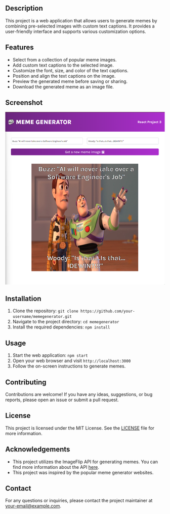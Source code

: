 ## Description

This project is a web application that allows users to generate memes by combining pre-selected images with custom text captions. It provides a user-friendly interface and supports various customization options.

## Features

- Select from a collection of popular meme images.
- Add custom text captions to the selected image.
- Customize the font, size, and color of the text captions.
- Position and align the text captions on the image.
- Preview the generated meme before saving or sharing.
- Download the generated meme as an image file.

## Screenshot

<div align="center">
  <img src='/src/Images/mainAPP.png' alt='Main APP' />
</div>

## Installation

1. Clone the repository: `git clone https://github.com/your-username/memegenerator.git`
2. Navigate to the project directory: `cd memegenerator`
3. Install the required dependencies: `npm install`

## Usage

1. Start the web application: `npm start`
2. Open your web browser and visit `http://localhost:3000`
3. Follow the on-screen instructions to generate memes.

## Contributing

Contributions are welcome! If you have any ideas, suggestions, or bug reports, please open an issue or submit a pull request.

## License

This project is licensed under the MIT License. See the [LICENSE](LICENSE) file for more information.

## Acknowledgements
- This project utilizes the ImageFlip API for generating memes. You can find more information about the API [here](https://imageflip.com/).
- This project was inspired by the popular meme generator websites.

## Contact

For any questions or inquiries, please contact the project maintainer at your-email@example.com.
